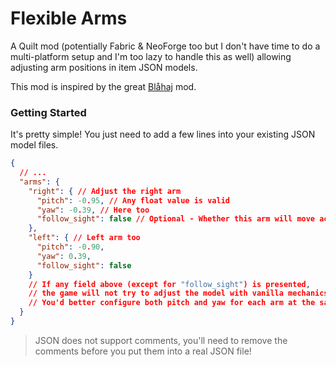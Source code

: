 # Flexible Arms

A Quilt mod (potentially Fabric & NeoForge too but I don't have time to do a multi-platform setup and I'm too lazy to handle this as well) allowing adjusting arm positions in item JSON models.

This mod is inspired by the great [Blåhaj](https://modrinth.com/mod/blahaj) mod.

### Getting Started

It's pretty simple! You just need to add a few lines into your existing JSON model files.

```json
{
  // ...
  "arms": {
    "right": { // Adjust the right arm
      "pitch": -0.95, // Any float value is valid
      "yaw": -0.39, // Here too
      "follow_sight": false // Optional - Whether this arm will move according to the holder's sight (Think bows and crossbows)
    },
    "left": { // Left arm too
      "pitch": -0.90,
      "yaw": 0.39,
      "follow_sight": false
    }
    // If any field above (except for "follow_sight") is presented,
    // the game will not try to adjust the model with vanilla mechanics.
    // You'd better configure both pitch and yaw for each arm at the same time.
  }
}
```

> JSON does not support comments, you'll need to remove the comments before you put them into a real JSON file!
